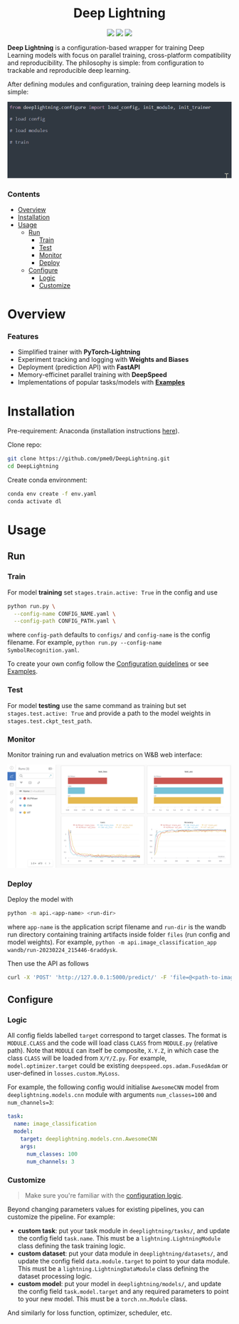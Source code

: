 <h1 align="center">
  <b>Deep Lightning</b><br>
</h1>
<p align="center">
    <a href="https://www.python.org"><img src="https://img.shields.io/badge/Python-3.12-brightgreen" /></a>
    <a href= "https://pytorch.org"><img src="https://img.shields.io/badge/PyTorch-2.5.1-yellow" /></a>
    <a href= "https://www.pytorchlightning.ai"><img src="https://img.shields.io/badge/Lightning-2.4.0-orange" /></a>
</p>

**Deep Lightning** is a configuration-based wrapper for training Deep Learning models with focus on parallel training, cross-platform compatibility and reproducibility. The philosophy is simple: from configuration to trackable and reproducible deep learning.

After defining modules and configuration, training deep learning models is simple:
<p align="left">
  <img src="media/code.gif" alt=""  width="600" />
</p>

### Contents
* [Overview](#overview)
* [Installation](#installation)
* [Usage](#usage)
  * [Run](#run)
    * [Train](#train)
    * [Test](#test)
    * [Monitor](#monitor)
    * [Deploy](#deploy)
  * [Configure](#configure)
    * [Logic](#logic)
    * [Customize](#customize)

# Overview

### Features
- Simplified trainer with **PyTorch-Lightning**
- Experiment tracking and logging with **Weights and Biases**
- Deployment (prediction API) with **FastAPI**
- Memory-efficinet parallel training with **DeepSpeed**
- Implementations of popular tasks/models with [**Examples**](https://github.com/pme0/DeepLightning/tree/master/examples)

# Installation

Pre-requirement: Anaconda (installation instructions [here](https://docs.anaconda.com/anaconda/install)).

Clone repo:
```bash
git clone https://github.com/pme0/DeepLightning.git
cd DeepLightning
```

Create conda environment:
```bash
conda env create -f env.yaml
conda activate dl
```

# Usage

## Run

### Train

For model **training** set `stages.train.active: True` in the config and use
```bash
python run.py \
  --config-name CONFIG_NAME.yaml \
  --config-path CONFIG_PATH.yaml \
```
where `config-path` defaults to `configs/` and `config-name` is the config filename.
For example, `python run.py --config-name SymbolRecognition.yaml`.

To create your own config follow the [Configuration guidelines](#configure) or see [Examples](#examples).

### Test

For model **testing** use the same command as training but set `stages.test.active: True` and provide a path to the model weights in `stages.test.ckpt_test_path`.

### Monitor

Monitor training run and evaluation metrics on W&B web interface:

<img src="media/wandb.png" width="700">

### Deploy

Deploy the model with
```bash
python -m api.<app-name> <run-dir>
```
where `app-name` is the application script filename and `run-dir` is the wandb run directory containing training artifacts inside folder `files` (run config and model weights). 
For example, `python -m api.image_classification_app wandb/run-20230224_215446-6raddysk`.

Then use the API as follows
```bash
curl -X 'POST' 'http://127.0.0.1:5000/predict/' -F 'file=@<path-to-image>'
```

## Configure

### Logic
All config fields labelled `target` correspond to target classes. The format is `MODULE.CLASS` and the code will load class `CLASS` from `MODULE.py` (relative path). Note that `MODULE` can itself be composite, `X.Y.Z`, in which case the class `CLASS` will be loaded from `X/Y/Z.py`. 
For example, `model.optimizer.target` could be existing `deepspeed.ops.adam.FusedAdam` or user-defined in `losses.custom.MyLoss`.

For example, the following config would initialise `AwesomeCNN` model from `deeplightning.models.cnn` module with arguments `num_classes=100` and `num_channels=3`:
```yaml
task:
  name: image_classification
  model:
    target: deeplightning.models.cnn.AwesomeCNN
    args:
      num_classes: 100
      num_channels: 3
```

### Customize

> Make sure you're familiar with the [configuration logic](#logic).

Beyond changing parameters values for existing pipelines, you can customize the pipeline. For example:
- **custom task**: put your task module in `deeplightning/tasks/`, and update the config field `task.name`. This must be a `lightning.LightningModule` class defining the task training logic.
- **custom dataset**: put your data module in `deeplightning/datasets/`, and update the config field `data.module.target` to point to your data module. This must be a `lightning.LightningDataModule` class defining the dataset processing logic.
- **custom model**: put your model in `deeplightning/models/`, and update the config field `task.model.target` and any required parameters to point to your new model. This must be a `torch.nn.Module` class.

And similarly for loss function, optimizer, scheduler, etc.

